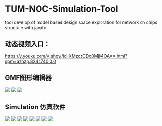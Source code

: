 # TUM-NOC-Simulation-Tool
tool develop of model based design space exploration for network on chips structure with javafx

## 动态视频入口：
https://v.youku.com/v_show/id_XMzczODc0Mjk4OA==.html?spm=a2hzp.8244740.0.0


## GMF图形编辑器
![](https://github.com/SickoOrange/TUM-NOC-Simulation-Tool/blob/master/Snipaste_2018-07-22_11-35-07.jpg)
![](https://github.com/SickoOrange/TUM-NOC-Simulation-Tool/blob/3012d39883cb14989fc529a0a5612c30a7866fa7/Snipaste_2018-07-22_11-35-33.jpg)
![](https://github.com/SickoOrange/TUM-NOC-Simulation-Tool/blob/3012d39883cb14989fc529a0a5612c30a7866fa7/Snipaste_2018-07-22_11-35-51.jpg)

## Simulation 仿真软件
![](https://github.com/SickoOrange/TUM-NOC-Simulation-Tool/blob/3012d39883cb14989fc529a0a5612c30a7866fa7/Snipaste_2018-07-22_11-36-21.jpg)
![](https://github.com/SickoOrange/TUM-NOC-Simulation-Tool/blob/3012d39883cb14989fc529a0a5612c30a7866fa7/Snipaste_2018-07-22_11-36-31.jpg)
![](https://github.com/SickoOrange/TUM-NOC-Simulation-Tool/blob/3012d39883cb14989fc529a0a5612c30a7866fa7/Snipaste_2018-07-22_11-36-45.jpg)
![](https://github.com/SickoOrange/TUM-NOC-Simulation-Tool/blob/3012d39883cb14989fc529a0a5612c30a7866fa7/Snipaste_2018-07-22_11-37-06.jpg)
![](https://github.com/SickoOrange/TUM-NOC-Simulation-Tool/blob/3012d39883cb14989fc529a0a5612c30a7866fa7/Snipaste_2018-07-22_11-37-21.jpg)
![](https://github.com/SickoOrange/TUM-NOC-Simulation-Tool/blob/3012d39883cb14989fc529a0a5612c30a7866fa7/Snipaste_2018-07-22_11-37-34.jpg)
![](https://github.com/SickoOrange/TUM-NOC-Simulation-Tool/blob/3012d39883cb14989fc529a0a5612c30a7866fa7/Snipaste_2018-07-22_11-37-45.jpg)
![](https://github.com/SickoOrange/TUM-NOC-Simulation-Tool/blob/3012d39883cb14989fc529a0a5612c30a7866fa7/Snipaste_2018-07-22_11-37-58.jpg)
